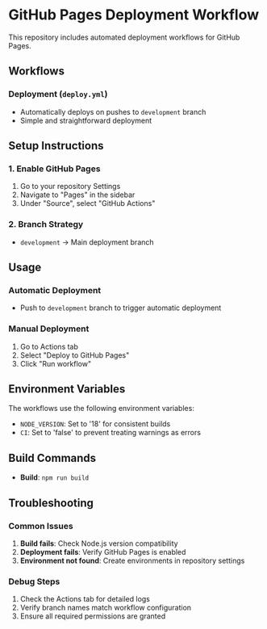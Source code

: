 # GitHub Pages Deployment Workflow

This repository includes automated deployment workflows for GitHub Pages.

## Workflows

### Deployment (`deploy.yml`)
- Automatically deploys on pushes to `development` branch
- Simple and straightforward deployment

## Setup Instructions

### 1. Enable GitHub Pages
1. Go to your repository Settings
2. Navigate to "Pages" in the sidebar
3. Under "Source", select "GitHub Actions"

### 2. Branch Strategy
- `development` → Main deployment branch

## Usage

### Automatic Deployment
- Push to `development` branch to trigger automatic deployment

### Manual Deployment
1. Go to Actions tab
2. Select "Deploy to GitHub Pages"
3. Click "Run workflow"

## Environment Variables

The workflows use the following environment variables:
- `NODE_VERSION`: Set to '18' for consistent builds
- `CI`: Set to 'false' to prevent treating warnings as errors

## Build Commands

- **Build**: `npm run build`

## Troubleshooting

### Common Issues
1. **Build fails**: Check Node.js version compatibility
2. **Deployment fails**: Verify GitHub Pages is enabled
3. **Environment not found**: Create environments in repository settings

### Debug Steps
1. Check the Actions tab for detailed logs
2. Verify branch names match workflow configuration
3. Ensure all required permissions are granted 